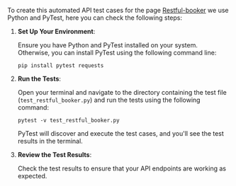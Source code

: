 To create this automated API test cases for the page [Restful-booker](https://restful-booker.herokuapp.com/apidoc/index.html) we use Python and PyTest, here you can check the following steps:

1. **Set Up Your Environment**:

   Ensure you have Python and PyTest installed on your system. Otherwise, you can install PyTest using the following command line:

   ```
   pip install pytest requests
   ```


2. **Run the Tests**:

   Open your terminal and navigate to the directory containing the test file (`test_restful_booker.py`) and run the tests using the following command:

   ```
   pytest -v test_restful_booker.py
   ```

   PyTest will discover and execute the test cases, and you'll see the test results in the terminal.

3. **Review the Test Results**:

   Check the test results to ensure that your API endpoints are working as expected.

